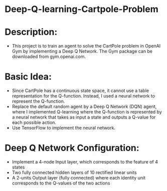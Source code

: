 # Deep-Q-learning-Cartpole-Problem
# Description:
- This project is to train an agent to solve the CartPole problem in OpenAI Gym by implementing a Deep Q Network. The Gym package can be downloaded from gym.openai.com. 

# Basic Idea: 
- Since CartPole has a continuous state space, it cannot use a table representation for the Q-function. Instead, I used a neural network to represent the Q-function. 
- Replace the default random agent by a Deep Q Network (DQN) agent, where I implemented Q-learning where the Q-function is represented by a neural network that takes as input a state and outputs a Q-value for each possible action. 
- Use TensorFlow to implement the neural network. 

# Deep Q Network Configuration:
- Implement a 4-node Input layer, which corresponds to the feature of 4 states
- Two fully connected hidden layers of 10 rectified linear units
- A 2-units Output layer (fully connected) where each identity unit corresponds to the Q-values of the two actions


